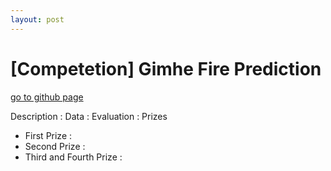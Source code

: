 ```yaml
---
layout: post
---
```


# [Competetion] Gimhe Fire Prediction 
[go to github page ](https://github.com/jaewoo-so/gimhae_fire_prediction)

Description : 
Data : 
Evaluation : 
Prizes 
- First Prize :
- Second Prize :
- Third and Fourth Prize :

